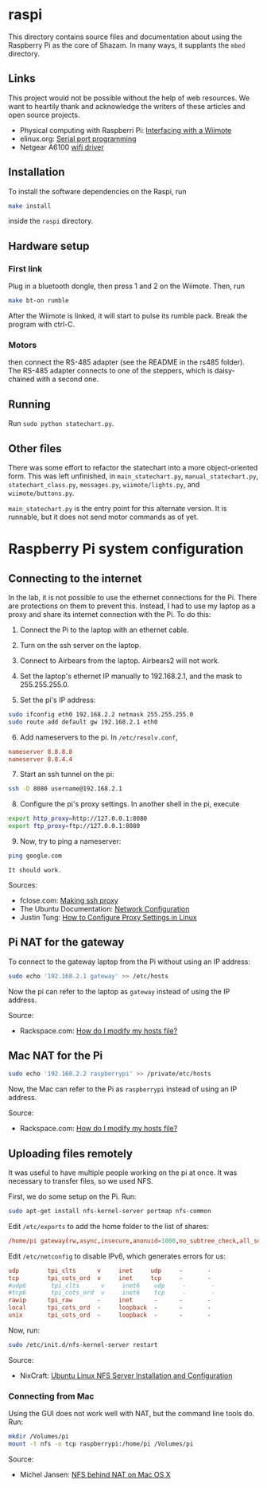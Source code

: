 raspi
=====
This directory contains source files and documentation about using the Raspberry Pi as the core of Shazam. In many ways, it supplants the `mbed` directory.

Links
-----
This project would not be possible without the help of web resources. We want to heartily thank and acknowledge the writers of these articles and open source projects.

* Physical computing with Raspberri Pi: [Interfacing with a Wiimote][]
* elinux.org: [Serial port programming][]
* Netgear A6100 [wifi driver][]

Installation
------------

To install the software dependencies on the Raspi, run

```bash
make install
```

inside the `raspi` directory.


Hardware setup
--------------

### First link

Plug in a bluetooth dongle, then press 1 and 2 on the Wiimote. Then, run 
    
```bash
make bt-on rumble
```

After the Wiimote is linked, it will start to pulse its rumble pack. Break the program with ctrl-C.

### Motors

 then connect the RS-485 adapter (see the README in the rs485 folder). The RS-485 adapter connects to one of the steppers, which is daisy-chained with a second one.

Running
-------

Run `sudo python statechart.py`.

Other files
-----------

There was some effort to refactor the statechart into a more object-oriented form. This was left unfinished, in `main_statechart.py`, `manual_statechart.py`, `statechart_class.py`, `messages.py`, `wiimote/lights.py`, and `wiimote/buttons.py`.

`main_statechart.py` is the entry point for this alternate version. It is runnable, but it does not send motor commands as of yet.

Raspberry Pi system configuration
=================================

Connecting to the internet
--------------------------

In the lab, it is not possible to use the ethernet connections for the Pi. There are protections on them to prevent this. Instead, I had to use my laptop as a proxy and share its internet connection with the Pi. To do this:

1) Connect the Pi to the laptop with an ethernet cable.

2) Turn on the ssh server on the laptop.

3) Connect to Airbears from the laptop. Airbears2 will not work.

4) Set the laptop's ethernet IP manually to 192.168.2.1, and the mask to 255.255.255.0.

5) Set the pi's IP address:

```bash
sudo ifconfig eth0 192.168.2.2 netmask 255.255.255.0
sudo route add default gw 192.168.2.1 eth0
```

6) Add nameservers to the pi. In `/etc/resolv.conf`, 

```conf
nameserver 8.8.8.8
nameserver 8.8.4.4
```

7) Start an ssh tunnel on the pi:

```bash
ssh -D 8080 username@192.168.2.1
```

8) Configure the pi's proxy settings. In another shell in the pi, execute

```bash
export http_proxy=http://127.0.0.1:8080
export ftp_proxy=ftp://127.0.0.1:8080
```

9) Now, try to ping a nameserver:

```bash
ping google.com
```

    It should work.

Sources:

* fclose.com: [Making ssh proxy][]
* The Ubuntu Documentation: [Network Configuration][]
* Justin Tung: [How to Configure Proxy Settings in Linux][]

Pi NAT for the gateway
----------------------

To connect to the gateway laptop from the Pi without using an IP address:

```bash
sudo echo '192.168.2.1 gateway' >> /etc/hosts
```

Now the pi can refer to the laptop as `gateway` instead of using the IP address.

Source:

* Rackspace.com: [How do I modify my hosts file?][]

Mac NAT for the Pi
------------------

```bash
sudo echo '192.168.2.2 raspberrypi' >> /private/etc/hosts
```

Now, the Mac can refer to the Pi as `raspberrypi` instead of using an IP address.

Source:

* Rackspace.com: [How do I modify my hosts file?][]

Uploading files remotely
------------------------

It was useful to have multiple people working on the pi at once. It was necessary to transfer files, so we used NFS.

First, we do some setup on the Pi. Run:

```bash
sudo apt-get install nfs-kernel-server portmap nfs-common
```

Edit `/etc/exports` to add the home folder to the list of shares:

```conf
/home/pi gateway(rw,async,insecure,anonuid=1000,no_subtree_check,all_squash)
```

Edit `/etc/netconfig` to disable IPv6, which generates errors for us:

```conf
udp        tpi_clts      v     inet     udp     -       -
tcp        tpi_cots_ord  v     inet     tcp     -       -
#udp6       tpi_clts      v     inet6    udp     -       -
#tcp6       tpi_cots_ord  v     inet6    tcp     -       -
rawip      tpi_raw       -     inet      -      -       -
local      tpi_cots_ord  -     loopback  -      -       -
unix       tpi_cots_ord  -     loopback  -      -       -
```

Now, run:
```bash
sudo /etc/init.d/nfs-kernel-server restart
```

Source:

* NixCraft: [Ubuntu Linux NFS Server Installation and Configuration][]

### Connecting from Mac
Using the GUI does not work well with NAT, but the command line tools do. Run:

```bash
mkdir /Volumes/pi
mount -t nfs -o tcp raspberrypi:/home/pi /Volumes/pi
```

Source:

* Michel Jansen: [NFS behind NAT on Mac OS X][]


[Interfacing with a Wiimote]: https://www.cl.cam.ac.uk/projects/raspberrypi/tutorials/robot/wiimote/
[Serial port programming]: http://www.elinux.org/Serial_port_programming
[wifi driver]: http://ubuntuforums.org/showthread.php?t=2235778
[Making ssh proxy]: http://www.fclose.com/944/proxy-using-ssh-tunnel/
[Network Configuration]: https://help.ubuntu.com/10.04/serverguide/network-configuration.html
[How to Configure Proxy Settings in Linux]: http://justintung.com/2013/04/25/how-to-configure-proxy-settings-in-linux/
[Ubuntu Linux NFS Server Installation and Configuration]: http://www.cyberciti.biz/faq/how-to-ubuntu-nfs-server-configuration-howto/
[NFS behind NAT on Mac OS X]: http://micheljansen.org/blog/entry/38
[How do I modify my hosts file?]: http://www.rackspace.com/knowledge_center/article/how-do-i-modify-my-hosts-file
